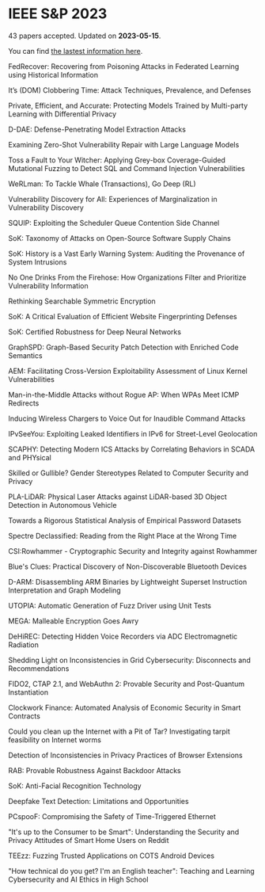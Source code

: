 # IEEE S&P 2023

43 papers accepted. Updated on **2023-05-15**. 

You can find [the lastest information here](https://sp2023.ieee-security.org/program-papers.html).

FedRecover: Recovering from Poisoning Attacks in Federated Learning using Historical Information

It’s (DOM) Clobbering Time: Attack Techniques, Prevalence, and Defenses

Private, Efficient, and Accurate: Protecting Models Trained by Multi-party Learning with Differential Privacy

D-DAE: Defense-Penetrating Model Extraction Attacks

Examining Zero-Shot Vulnerability Repair with Large Language Models

Toss a Fault to Your Witcher: Applying Grey-box Coverage-Guided Mutational Fuzzing to Detect SQL and Command Injection Vulnerabilities

WeRLman: To Tackle Whale (Transactions), Go Deep (RL)

Vulnerability Discovery for All: Experiences of Marginalization in Vulnerability Discovery

SQUIP: Exploiting the Scheduler Queue Contention Side Channel

SoK: Taxonomy of Attacks on Open-Source Software Supply Chains

SoK: History is a Vast Early Warning System: Auditing the Provenance of System Intrusions

No One Drinks From the Firehose: How Organizations Filter and Prioritize Vulnerability Information

Rethinking Searchable Symmetric Encryption

SoK: A Critical Evaluation of Efficient Website Fingerprinting Defenses

SoK: Certified Robustness for Deep Neural Networks

GraphSPD: Graph-Based Security Patch Detection with Enriched Code Semantics

AEM: Facilitating Cross-Version Exploitability Assessment of Linux Kernel Vulnerabilities

Man-in-the-Middle Attacks without Rogue AP: When WPAs Meet ICMP Redirects

Inducing Wireless Chargers to Voice Out for Inaudible Command Attacks

IPvSeeYou: Exploiting Leaked Identifiers in IPv6 for Street-Level Geolocation

SCAPHY: Detecting Modern ICS Attacks by Correlating Behaviors in SCADA and PHYsical

Skilled or Gullible? Gender Stereotypes Related to Computer Security and Privacy

PLA-LiDAR: Physical Laser Attacks against LiDAR-based 3D Object Detection in Autonomous Vehicle

Towards a Rigorous Statistical Analysis of Empirical Password Datasets

Spectre Declassified: Reading from the Right Place at the Wrong Time

CSI:Rowhammer - Cryptographic Security and Integrity against Rowhammer

Blue's Clues: Practical Discovery of Non-Discoverable Bluetooth Devices

D-ARM: Disassembling ARM Binaries by Lightweight Superset Instruction Interpretation and Graph Modeling

UTOPIA: Automatic Generation of Fuzz Driver using Unit Tests

MEGA: Malleable Encryption Goes Awry

DeHiREC: Detecting Hidden Voice Recorders via ADC Electromagnetic Radiation

Shedding Light on Inconsistencies in Grid Cybersecurity: Disconnects and Recommendations

FIDO2, CTAP 2.1, and WebAuthn 2: Provable Security and Post-Quantum Instantiation

Clockwork Finance: Automated Analysis of Economic Security in Smart Contracts

Could you clean up the Internet with a Pit of Tar? Investigating tarpit feasibility on Internet worms

Detection of Inconsistencies in Privacy Practices of Browser Extensions

RAB: Provable Robustness Against Backdoor Attacks

SoK: Anti-Facial Recognition Technology

Deepfake Text Detection: Limitations and Opportunities

PCspooF: Compromising the Safety of Time-Triggered Ethernet

"It's up to the Consumer to be Smart": Understanding the Security and Privacy Attitudes of Smart Home Users on Reddit

TEEzz: Fuzzing Trusted Applications on COTS Android Devices

"How technical do you get? I'm an English teacher": Teaching and Learning Cybersecurity and AI Ethics in High School

